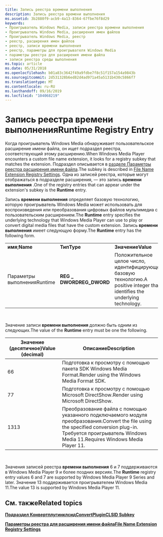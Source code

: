 ```yaml
---
title: Запись реестра времени выполнения
description: Запись реестра времени выполнения
ms.assetid: 3b2880f9-acb9-4a13-8364-67fbe76f8d29
keywords:
- Проигрыватель Windows Media, записи реестра времени выполнения
- Проигрыватель Windows Media, расширения имен файлов
- Проигрыватель Windows Media, реестр
- реестр, расширения имен файлов
- реестр, записи времени выполнения
- реестр, параметры для проигрывателя Windows Media
- параметры реестра для расширения имени файла
- записи реестра среды выполнения
ms.topic: article
ms.date: 05/31/2018
ms.openlocfilehash: b01a83c3642f49a9fdbe7f8c51f157a154a9843b
ms.sourcegitcommit: 2d531328b6ed82d4ad971a45a5131b430c5866f7
ms.translationtype: MT
ms.contentlocale: ru-RU
ms.lasthandoff: 09/16/2019
ms.locfileid: "104068219"
---
```

# <a name="runtime-registry-entry"></a><span data-ttu-id="e8f71-111">Запись реестра времени выполнения</span><span class="sxs-lookup"><span data-stu-id="e8f71-111">Runtime Registry Entry</span></span>

<span data-ttu-id="e8f71-112">Когда проигрыватель Windows Media обнаруживает пользовательское расширение имени файла, он ищет подраздел реестра, соответствующий этому расширению.</span><span class="sxs-lookup"><span data-stu-id="e8f71-112">When Windows Media Player encounters a custom file name extension, it looks for a registry subkey that matches the extension.</span></span> <span data-ttu-id="e8f71-113">Подраздел описывается в [разделе Параметры реестра расширения имени файла](file-name-extension-registry-settings.md).</span><span class="sxs-lookup"><span data-stu-id="e8f71-113">The subkey is described in [File Name Extension Registry Settings](file-name-extension-registry-settings.md).</span></span> <span data-ttu-id="e8f71-114">Одна из записей реестра, которые могут отображаться в подразделе расширения, — это запись **времени выполнения** .</span><span class="sxs-lookup"><span data-stu-id="e8f71-114">One of the registry entries that can appear under the extension's subkey is the **Runtime** entry.</span></span>

<span data-ttu-id="e8f71-115">Запись **времени выполнения** определяет базовую технологию, которую проигрыватель Windows Media может использовать для воспроизведения или преобразования цифровых файлов мультимедиа с пользовательским расширением.</span><span class="sxs-lookup"><span data-stu-id="e8f71-115">The **Runtime** entry specifies the underlying technology that Windows Media Player can use to play or convert digital media files that have the custom extension.</span></span> <span data-ttu-id="e8f71-116">Запись **времени выполнения** имеет следующую форму.</span><span class="sxs-lookup"><span data-stu-id="e8f71-116">The **Runtime** entry has the following form.</span></span>



|          |                |                                                               |
|----------|----------------|---------------------------------------------------------------|
| <span data-ttu-id="e8f71-117">**имя**;</span><span class="sxs-lookup"><span data-stu-id="e8f71-117">**Name**</span></span> | <span data-ttu-id="e8f71-118">**Тип**</span><span class="sxs-lookup"><span data-stu-id="e8f71-118">**Type**</span></span>       | <span data-ttu-id="e8f71-119">**Значение**</span><span class="sxs-lookup"><span data-stu-id="e8f71-119">**Value**</span></span>                                                     |
| <span data-ttu-id="e8f71-120">Параметры выполнения</span><span class="sxs-lookup"><span data-stu-id="e8f71-120">Runtime</span></span>  | <span data-ttu-id="e8f71-121">**REG \_ DWORD**</span><span class="sxs-lookup"><span data-stu-id="e8f71-121">**REG\_DWORD**</span></span> | <span data-ttu-id="e8f71-122">Положительное целое число, идентифицирующее базовую технологию.</span><span class="sxs-lookup"><span data-stu-id="e8f71-122">A positive integer that identifies the underlying technology.</span></span> |



 

<span data-ttu-id="e8f71-123">Значение записи **времени выполнения** должно быть одним из следующих.</span><span class="sxs-lookup"><span data-stu-id="e8f71-123">The value of the **Runtime** entry must be one the following.</span></span>



| <span data-ttu-id="e8f71-124">**Значение (десятичное)**</span><span class="sxs-lookup"><span data-stu-id="e8f71-124">**Value (decimal)**</span></span> | <span data-ttu-id="e8f71-125">**Описание**</span><span class="sxs-lookup"><span data-stu-id="e8f71-125">**Description**</span></span>                                                                            |
|---------------------|--------------------------------------------------------------------------------------------|
| <span data-ttu-id="e8f71-126">6</span><span class="sxs-lookup"><span data-stu-id="e8f71-126">6</span></span>                   | <span data-ttu-id="e8f71-127">Подготовка к просмотру с помощью пакета SDK Windows Media Format.</span><span class="sxs-lookup"><span data-stu-id="e8f71-127">Render using the Windows Media Format SDK.</span></span>                                                 |
| <span data-ttu-id="e8f71-128">7</span><span class="sxs-lookup"><span data-stu-id="e8f71-128">7</span></span>                   | <span data-ttu-id="e8f71-129">Подготовка к просмотру с помощью Microsoft DirectShow.</span><span class="sxs-lookup"><span data-stu-id="e8f71-129">Render using Microsoft DirectShow.</span></span>                                                         |
| <span data-ttu-id="e8f71-130">13</span><span class="sxs-lookup"><span data-stu-id="e8f71-130">13</span></span>                  | <span data-ttu-id="e8f71-131">Преобразование файла с помощью указанного подключаемого модуля преобразования.</span><span class="sxs-lookup"><span data-stu-id="e8f71-131">Convert the file using the specified conversion plug-in.</span></span> <span data-ttu-id="e8f71-132">Требуется проигрыватель Windows Media 11.</span><span class="sxs-lookup"><span data-stu-id="e8f71-132">Requires Windows Media Player 11.</span></span> |



 

<span data-ttu-id="e8f71-133">Значения записей реестра **времени выполнения** 6 и 7 поддерживаются в Windows Media Player 9 и более поздних версиях.</span><span class="sxs-lookup"><span data-stu-id="e8f71-133">The **Runtime** registry entry values 6 and 7 are supported by Windows Media Player 9 Series and later.</span></span> <span data-ttu-id="e8f71-134">Значение 13 поддерживается проигрывателем Windows Media 11.</span><span class="sxs-lookup"><span data-stu-id="e8f71-134">The value 13 is supported by Windows Media Player 11.</span></span>

## <a name="related-topics"></a><span data-ttu-id="e8f71-135">См. также</span><span class="sxs-lookup"><span data-stu-id="e8f71-135">Related topics</span></span>

<dl> <dt>

[<span data-ttu-id="e8f71-136">**Подраздел Конвертплугинклсид**</span><span class="sxs-lookup"><span data-stu-id="e8f71-136">**ConvertPluginCLSID Subkey**</span></span>](convertpluginclsid-subkey.md)
</dt> <dt>

[<span data-ttu-id="e8f71-137">**Параметры реестра для расширения имени файла**</span><span class="sxs-lookup"><span data-stu-id="e8f71-137">**File Name Extension Registry Settings**</span></span>](file-name-extension-registry-settings.md)
</dt> </dl>

 

 




